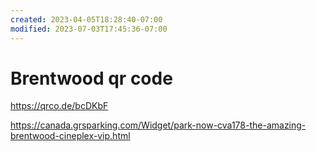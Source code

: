 ```yaml
---
created: 2023-04-05T18:28:40-07:00
modified: 2023-07-03T17:45:36-07:00
---
```


# Brentwood qr code

https://qrco.de/bcDKbF

https://canada.grsparking.com/Widget/park-now-cva178-the-amazing-brentwood-cineplex-vip.html
